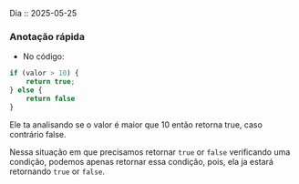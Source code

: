 Dia :: 2025-05-25
### Anotação rápida
- No código:
```js
if (valor > 10) {
	return true;
} else {
	return false
}
```
Ele ta analisando se o valor é maior que 10 então retorna true, caso contrário false.

Nessa situação em que precisamos retornar `true` or `false` verificando uma condição, podemos apenas retornar essa condição, pois, ela ja estará retornando `true` or `false`.